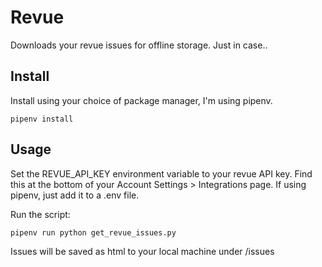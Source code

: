 # Revue

Downloads your revue issues for offline storage. Just in case..

## Install

Install using your choice of package manager, I'm using pipenv. 

    pipenv install

## Usage

Set the REVUE_API_KEY environment variable to your revue API key. Find this at the bottom of your Account Settings > Integrations page. If using pipenv, just add it to a .env file.

Run the script:

    pipenv run python get_revue_issues.py

Issues will be saved as html to your local machine under /issues